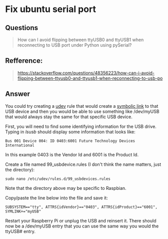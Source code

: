# Fix ubuntu serial port
## Questions
> How can I avoid flipping between ttyUSB0 and ttyUSB1 when reconnecting to USB port under Python using pySerial?

## Refference: 
> https://stackoverflow.com/questions/48356223/how-can-i-avoid-flipping-between-ttyusb0-and-ttyusb1-when-reconnecting-to-usb-po

## Answer
You could try creating a [udev](https://en.wikipedia.org/wiki/Udev) rule that would create a [symbolic link](https://en.wikipedia.org/wiki/Symbolic_link) to that USB device and then you would be able to use something like /dev/myUSB that would always stay the same for that specific USB device.

First, you will need to find some identifying information for the USB drive. Typing in *lsusb* should display some information that looks like:
```
Bus 001 Device 004: ID 0403:6001 Future Technology Devices International
```
In this example 0403 is the Vendor Id and 6001 is the Product Id.

Create a file named 99_usbdevice.rules (I don't think the name matters, just the directory):
```
sudo nano /etc/udev/rules.d/99_usbdevices.rules
```
Note that the directory above may be specific to Raspbian.

Copy/paste the line below into the file and save it:

```
SUBSYSTEM=="tty", ATTRS{idVendor}=="0403", ATTRS{idProduct}=="6001", SYMLINK+="myUSB"
```
Restart your Raspberry Pi or unplug the USB and reinsert it. There should now be a /dev/myUSB entry that you can use the same way you would the ttyUSB# entry.
